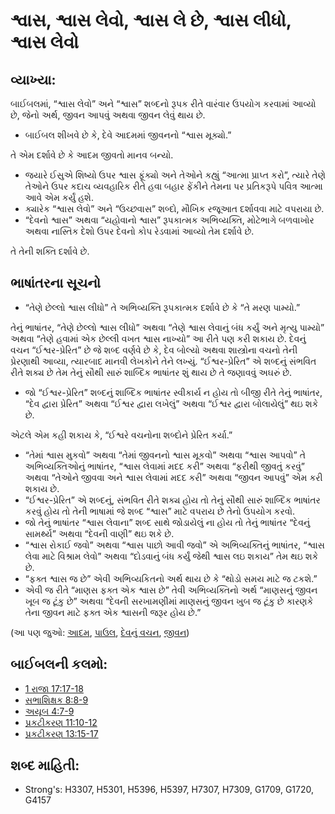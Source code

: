 # શ્વાસ, શ્વાસ લેવો, શ્વાસ લે છે, શ્વાસ લીધો, શ્વાસ લેવો

## વ્યાખ્યા: 

બાઈબલમાં, “શ્વાસ લેવો” અને “શ્વાસ” શબ્દનો રૂપક રીતે વારંવાર ઉપયોગ કરવામાં આવ્યો છે, જેનો અર્થ, જીવન આપવું અથવા જીવન લેવું થાય છે.

* બાઈબલ શીખવે છે કે, દેવે આદમમાં જીવનનો “શ્વાસ મૂક્યો.”

તે એમ દર્શાવે છે કે આદમ જીવતો માનવ બન્યો.

* જયારે ઈસુએ શિષ્યો ઉપર શ્વાસ ફૂંક્યો અને તેઓને કહ્યું “આત્મા પ્રાપ્ત કરો”, ત્યારે તેણે તેઓને ઉપર કદાચ વ્યવહારિક રીતે હવા બહાર ફેંકીને તેમના પર પ્રતિકરૂપે પવિત્ર આત્મા આવે એમ કર્યું હશે.
* ક્યારેક “શ્વાસ લેવો” અને “ઉચ્છવાસ” શબ્દો, મૌખિક રજૂઆત દર્શાવવા માટે વપરાયા છે.
* “દેવનો શ્વાસ” અથવા “યહોવાનો શ્વાસ” રૂપકાત્મક અભિવ્યક્તિ, મોટેભાગે બળવાખોર અથવા નાસ્તિક દેશો ઉપર દેવનો કોપ રેડવામાં આવ્યો તેમ દર્શાવે છે.

તે તેની શક્તિ દર્શાવે છે.

## ભાષાંતરના સૂચનો 

* “તેણે છેલ્લો શ્વાસ લીધો” તે અભિવ્યક્તિ રૂપકાત્મક દર્શાવે છે કે “તે મરણ પામ્યો.”

તેનું ભાષાંતર, “તેણે છેલ્લો શ્વાસ લીધો” અથવા “તેણે શ્વાસ લેવાનું બંધ કર્યું અને મૃત્યુ પામ્યો” અથવા “તેણે હવામાં એક છેલ્લી વખત શ્વાસ નાખ્યો” આ રીતે પણ કરી શકાય છે.
દેવનું વચન “ઈશ્વર-પ્રેરિત” છે જે શબ્દ વર્ણવે છે કે, દેવ બોલ્યો અથવા શાસ્ત્રોના વચનો તેની પ્રેરણાથી આવ્યા, ત્યારબાદ માનવી લેખકોને તેને લખ્યું.
“ઈશ્વર-પ્રેરિત” એ શબ્દનું સંભવિત રીતે શક્ય છે તેમ તેનું સૌથી સારું શાબ્દિક ભાષાંતર શું થાય છે તે જણાવવું અઘરું છે.

* જો “ઈશ્વર-પ્રેરિત” શબ્દનું શાબ્દિક ભાષાંતર સ્વીકાર્ય ન હોય તો બીજી રીતે તેનું ભાષાંતર, “દેવ દ્વારા પ્રેરિત” અથવા “ઈશ્વર દ્વારા લખેલું” અથવા “ઈશ્વર દ્વારા બોલાયેલું” થઇ શકે છે.

એટલે એમ કહી શકાય કે, “ઈશ્વરે વચનોના શબ્દોને પ્રેરિત કર્યા.”

* “તેમાં શ્વાસ મુકવો” અથવા “તેમાં જીવનનો શ્વાસ મૂકવો” અથવા “શ્વાસ આપવો” તે અભિવ્યક્તિઓનું ભાષાંતર, “શ્વાસ લેવામાં મદદ કરી” અથવા “ફરીથી જીવતું કરવું” અથવા “તેઓને જીવવા અને શ્વાસ લેવામાં મદદ કરી” અથવા “જીવન આપવું” એમ કરી શકાય છે.
* “ઈશ્વર-પ્રેરિત” એ શબ્દનું, સંભવિત રીતે શક્ય હોય તો તેનું સૌથી સારું શાબ્દિક ભાષાંતર કરવું હોય તો તેની ભાષામાં જે શબ્દ “શ્વાસ” માટે વપરાય છે તેનો ઉપયોગ કરવો.
* જો તેનું ભાષાંતર “શ્વાસ લેવાના” શબ્દ સાથે જોડાયેલું ના હોય તો તેનું ભાષાંતર “દેવનું સામર્થ્ય” અથવા “દેવની વાણી” થઇ શકે છે.
* “શ્વાસ રોકાઈ જવો” અથવા “શ્વાસ પાછો આવી જવો” એ અભિવ્યક્તિનું ભાષાંતર, “શ્વાસ લેવા માટે વિશ્રામ લેવો” અથવા “દોડવાનું બંધ કર્યું જેથી શ્વાસ લઇ શકાય” તેમ થઇ શકે છે.
* “ફક્ત શ્વાસ જ છે” એવી અભિવ્યકિતનો અર્થ થાય છે કે “થોડો સમય માટે જ ટકશે.”
* એવી જ રીતે “માણસ ફક્ત એક શ્વાસ છે” તેવી અભિવ્યક્તિનો અર્થ “માણસનું જીવન ખૂબ જ ટૂંકુ છે” અથવા “દેવની સરખામણીમાં માણસનું જીવન ખુબ જ ટૂંકુ છે કારણકે તેના જીવન માટે ફક્ત એક શ્વાસની જરૂર હોય છે.”

(આ પણ જુઓ: [આદમ](../names/adam.md), [પાઉલ](../names/paul.md), [દેવનું વચન](../kt/wordofgod.md), [જીવન](../kt/life.md))

## બાઈબલની કલમો: 

* [1 રાજા 17:17-18](rc://gu/tn/help/1ki/17/17)
* [સભાશિક્ષક 8:8-9](rc://gu/tn/help/ecc/08/08)
* [અયૂબ 4:7-9](rc://gu/tn/help/job/04/07)
* [પ્રકટીકરણ 11:10-12](rc://gu/tn/help/rev/11/10)
* [પ્રકટીકરણ 13:15-17](rc://gu/tn/help/rev/13/15)

## શબ્દ માહિતી: 

* Strong's: H3307, H5301, H5396, H5397, H7307, H7309, G1709, G1720, G4157
